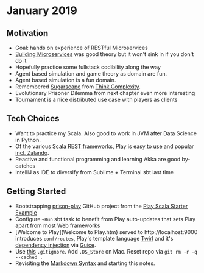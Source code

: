 # January 2019
 
## Motivation

* Goal: hands on experience of RESTful Microservices
* [Building Microservices] was good theory but it won't sink in if you don't do it
* Hopefully practice some fullstack codibility along the way
* Agent based simulation and game theory as domain are fun.
* Agent based simulation is a fun domain.
* Remembered [Sugarscape] from [Think Complexity].
* Evolutionary Prisoner Dilemma from next chapter even more interesting
* Tournament is a nice distributed use case with players as clients

## Tech Choices

* Want to practice my Scala. Also good to work in JVM after Data Science in Python.
* Of the various [Scala REST frameworks], [Play] is [easy to use][1] and popular [incl. Zalando](https://techradar.zalando.net/frameworks/play_scala.html).
* Reactive and functional programming and learning Akka are good by-catches
* IntelliJ as IDE to diversify from Sublime + Terminal sbt last time

## Getting Started

* Bootstrapping [prison-play] GitHub project from the [Play Scala Starter Example]
* Configure `~Run` sbt task to benefit from Play auto-updates that sets Play apart from most Web frameworks
* [Welcome to Play](Welcome to Play.htm) served to http://localhost:9000 introduces `conf/routes`,
Play's template language [Twirl] and it's [dependency injection] via [Guice].
* Use [this][2] `.gitignore`. Add `.DS_Store`  on Mac. Reset repo via `git rm -r -q --cached .`
* Revisiting the [Markdown Syntax] and starting this notes.

[Building Microservices]: http://shop.oreilly.com/product/0636920033158.do
[Play]: https://www.lightbend.com/play-framework
[Play Scala Starter Example]: https://developer.lightbend.com/start/?group=play&project=play-scala-starter-example
[prison-play]: https://github.com/dpetz/prison-play/
[Scala REST frameworks]: https://nordicapis.com/8-frameworks-to-build-a-web-api-in-scala/
[Twirl]: https://www.playframework.com/documentation/2.6.21/ScalaTemplates
[dependency injection]: https://www.playframework.com/documentation/2.6.21/ScalaDependencyInjection
[Guice]: https://github.com/google/guice
[Markdown Syntax]: https://daringfireball.net/projects/markdown/syntax
[Sugarscape]: https://en.wikipedia.org/wiki/Sugarscape
[Think Complexity]: http://greenteapress.com/complexity/

[1]: https://nordicapis.com/building-a-rest-api-in-java-scala-using-play-framework-2-part-1/
[2]: https://github.com/playframework/playframework/blob/master/.gitignore

